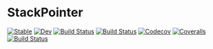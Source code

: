# StackPointer

[![Stable](https://img.shields.io/badge/docs-stable-blue.svg)](https://chriselrod.github.io/StackPointer.jl/stable)
[![Dev](https://img.shields.io/badge/docs-dev-blue.svg)](https://chriselrod.github.io/StackPointer.jl/dev)
[![Build Status](https://travis-ci.com/chriselrod/StackPointer.jl.svg?branch=master)](https://travis-ci.com/chriselrod/StackPointer.jl)
[![Build Status](https://ci.appveyor.com/api/projects/status/github/chriselrod/StackPointer.jl?svg=true)](https://ci.appveyor.com/project/chriselrod/StackPointer-jl)
[![Codecov](https://codecov.io/gh/chriselrod/StackPointer.jl/branch/master/graph/badge.svg)](https://codecov.io/gh/chriselrod/StackPointer.jl)
[![Coveralls](https://coveralls.io/repos/github/chriselrod/StackPointer.jl/badge.svg?branch=master)](https://coveralls.io/github/chriselrod/StackPointer.jl?branch=master)
[![Build Status](https://api.cirrus-ci.com/github/chriselrod/StackPointer.jl.svg)](https://cirrus-ci.com/github/chriselrod/StackPointer.jl)
